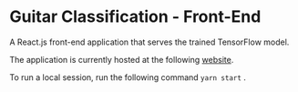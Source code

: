 # Guitar Classification - Front-End

A React.js front-end application that serves the trained TensorFlow model. 

The application is currently hosted at the following [website]().

To run a local session, run the following command `yarn start` .
